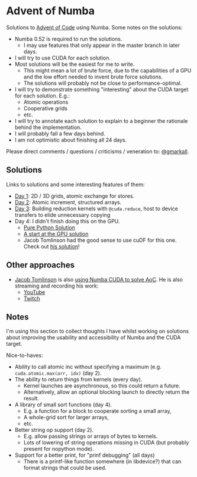 Advent of Numba
===============

Solutions to [Advent of Code](https://adventofcode.com) using Numba. Some notes
on the solutions:

* Numba 0.52 is required to run the solutions.
  * I may use features that only appear in the master branch in later days.
* I will try to use CUDA for each solution.
* Most solutions will be the easiest for me to write.
  * This might mean a lot of brute force, due to the capabilities of a GPU and
    the low effort needed to invent brute force solutions.
  * The solutions will probably not be close to performance-optimal.
* I will try to demonstrate something "interesting" about the CUDA target for
  each solution. E.g.:
  * Atomic operations
  * Cooperative grids
  * etc.
* I will try to annotate each solution to explain to a beginner the rationale
  behind the implementation.
* I will probably fall a few days behind.
* I am not optimistic about finishing all 24 days.

Please direct comments / questions / criticisms / veneration to:
[@gmarkall](https://twitter.com/gmarkall).


Solutions
---------

Links to solutions and some interesting features of them:

* [Day 1](day01/solution.py): 2D / 3D grids, atomic exchange for stores.
* [Day 2](day02/solution.py): Atomic increment, structured arrays.
* [Day 3](day03/solution.py): Building reduction kernels with `@cuda.reduce`,
  host to device transfers to elide unnecessary copying
* Day 4: I didn't finish doing this on the GPU.
  * [Pure Python Solution](day04/pysolution.py)
  * [A start at the GPU solution](day04/solution.py)
  * Jacob Tomlinson had the good sense to use cuDF for this one. Check out [his
    solution](https://github.com/jacobtomlinson/advent-of-gpu-code-2020/blob/main/solutions/04/Solution.ipynb)!


Other approaches
----------------

* [Jacob Tomlinson](https://jacobtomlinson.dev/) is also [using Numba CUDA to
  solve AoC](https://github.com/jacobtomlinson/advent-of-gpu-code-2020). He is
  also streaming and recording his work:
  * [YouTube](https://www.youtube.com/channel/UCjwcSpcyRYsfZMsliAJzYuQ)
  * [Twitch](https://www.twitch.tv/constrainedcoding)


Notes
-----

I'm using this section to collect thoughts I have whilst working on solutions
about improving the usability and accessibility of Numba and the CUDA target.

Nice-to-haves:

* Ability to call atomic inc without specifying a maximum (e.g.
  `cuda.atomic.max(arr, idx)` (day 2).
* The ability to return things from kernels (every day).
  * Kernel launches are asynchronous, so this could return a future.
  * Alternatively, allow an optional blocking launch to directly return the
    result.
* A library of small sort functions (day 4).
  * E.g. a function for a block to cooperate sorting a small array,
  * A whole-grid sort for larger arrays,
  * etc.
* Better string op support (day 2).
  * E.g. allow passing strings or arrays of bytes to kernels.
  * Lots of lowering of string operations missing in CUDA (but probably present
    for nopython mode).
* Support for a better print, for "prinf debugging" (all days)
  * There is a printf-like function somewhere (in libdevice?) that can format
    strings that could be used.

